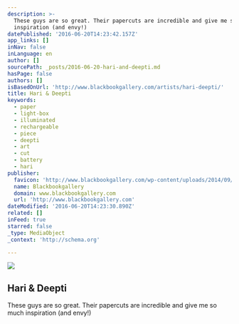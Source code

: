 ```yaml
---
description: >-
  These guys are so great. Their papercuts are incredible and give me so much
  inspiration (and envy!)
datePublished: '2016-06-20T14:23:42.157Z'
app_links: []
inNav: false
inLanguage: en
author: []
sourcePath: _posts/2016-06-20-hari-and-deepti.md
hasPage: false
authors: []
isBasedOnUrl: 'http://www.blackbookgallery.com/artists/hari-deepti/'
title: Hari & Deepti
keywords:
  - paper
  - light-box
  - illuminated
  - rechargeable
  - piece
  - deepti
  - art
  - cut
  - battery
  - hari
publisher:
  favicon: 'http://www.blackbookgallery.com/wp-content/uploads/2014/09/favicon.ico'
  name: Blackbookgallery
  domain: www.blackbookgallery.com
  url: 'http://www.blackbookgallery.com'
dateModified: '2016-06-20T14:23:30.890Z'
related: []
inFeed: true
starred: false
_type: MediaObject
_context: 'http://schema.org'

---
```

<article style=""><img src="https://imgflo.herokuapp.com/graph/vahj1ThiexotieMo/3af413987ea80eb7b4563eba16be8bfd/noop.jpg?input=http%3A%2F%2Fwww.blackbookgallery.com%2Fwp-content%2Fuploads%2F2014%2F09%2Fharianddeeptiprints.jpg" /><h1>Hari &amp; Deepti</h1><p>These guys are so great. Their papercuts are incredible and give me so much inspiration (and envy!)</p></article>